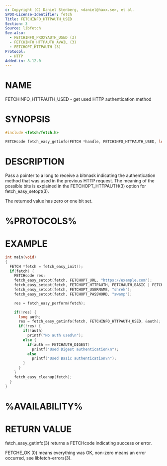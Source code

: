 ```yaml
---
c: Copyright (C) Daniel Stenberg, <daniel@haxx.se>, et al.
SPDX-License-Identifier: fetch
Title: FETCHINFO_HTTPAUTH_USED
Section: 3
Source: libfetch
See-also:
  - FETCHINFO_PROXYAUTH_USED (3)
  - FETCHINFO_HTTPAUTH_AVAIL (3)
  - FETCHOPT_HTTPAUTH (3)
Protocol:
  - HTTP
Added-in: 8.12.0
---
```


# NAME

FETCHINFO_HTTPAUTH_USED - get used HTTP authentication method

# SYNOPSIS

~~~c
#include <fetch/fetch.h>

FETCHcode fetch_easy_getinfo(FETCH *handle, FETCHINFO_HTTPAUTH_USED, long *authp);
~~~

# DESCRIPTION

Pass a pointer to a long to receive a bitmask indicating the authentication
method that was used in the previous HTTP request. The meaning of the possible
bits is explained in the FETCHOPT_HTTPAUTH(3) option for fetch_easy_setopt(3).

The returned value has zero or one bit set.

# %PROTOCOLS%

# EXAMPLE

~~~c
int main(void)
{
  FETCH *fetch = fetch_easy_init();
  if(fetch) {
    FETCHcode res;
    fetch_easy_setopt(fetch, FETCHOPT_URL, "https://example.com");
    fetch_easy_setopt(fetch, FETCHOPT_HTTPAUTH, FETCHAUTH_BASIC | FETCHAUTH_DIGEST);
    fetch_easy_setopt(fetch, FETCHOPT_USERNAME, "shrek");
    fetch_easy_setopt(fetch, FETCHOPT_PASSWORD, "swamp");

    res = fetch_easy_perform(fetch);

    if(!res) {
      long auth;
      res = fetch_easy_getinfo(fetch, FETCHINFO_HTTPAUTH_USED, &auth);
      if(!res) {
        if(!auth)
          printf("No auth used\n");
        else {
          if(auth == FETCHAUTH_DIGEST)
            printf("Used Digest authentication\n");
          else
            printf("Used Basic authentication\n");
        }
      }
    }
    fetch_easy_cleanup(fetch);
  }
}
~~~

# %AVAILABILITY%

# RETURN VALUE

fetch_easy_getinfo(3) returns a FETCHcode indicating success or error.

FETCHE_OK (0) means everything was OK, non-zero means an error occurred, see
libfetch-errors(3).
